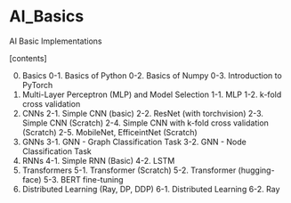 # AI_Basics
AI Basic Implementations

[contents]

0. Basics
    0-1. Basics of Python
    0-2. Basics of Numpy
    0-3. Introduction to PyTorch
1. Multi-Layer Perceptron (MLP) and Model Selection
    1-1. MLP
    1-2. k-fold cross validation
2. CNNs
    2-1. Simple CNN (basic)
    2-2. ResNet (with torchvision)
    2-3. Simple CNN (Scratch)
    2-4. Simple CNN with k-fold cross validation (Scratch)
    2-5. MobileNet, EfficeintNet (Scratch)
3. GNNs
    3-1. GNN - Graph Classification Task
    3-2. GNN - Node Classification Task
4. RNNs
    4-1. Simple RNN (Basic)
    4-2. LSTM
5. Transformers
    5-1. Transformer (Scratch)
    5-2. Transformer (hugging-face)
    5-3. BERT fine-tuning
6. Distributed Learning (Ray, DP, DDP)
    6-1. Distributed Learning
    6-2. Ray
